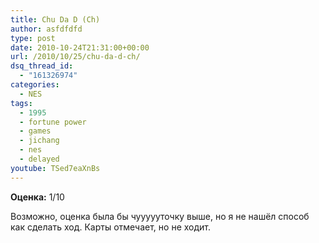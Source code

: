 ```yaml
---
title: Chu Da D (Ch)
author: asfdfdfd
type: post
date: 2010-10-24T21:31:00+00:00
url: /2010/10/25/chu-da-d-ch/
dsq_thread_id:
  - "161326974"
categories:
  - NES
tags:
  - 1995
  - fortune power
  - games
  - jichang
  - nes
  - delayed
youtube: TSed7eaXnBs
---
```

**Оценка:** 1/10

Возможно, оценка была бы чуууууточку выше, но я не нашёл способ как сделать ход. Карты отмечает, но не ходит.